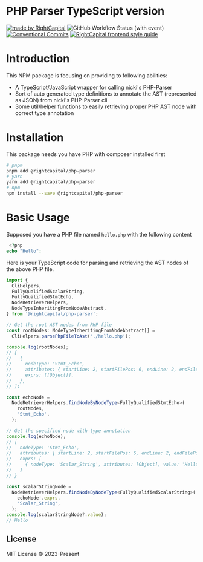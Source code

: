 # PHP Parser TypeScript version

<!-- Badges area start -->

[![made by RightCapital](https://img.shields.io/badge/made_by-RightCapital-5070e6)](https://rightcapital.com)
![GitHub Workflow Status (with event)](https://img.shields.io/github/actions/workflow/status/RightCapitalHQ/php-parser/ci.yml)
[![Conventional Commits](https://img.shields.io/badge/Conventional%20Commits-1.0.0-%23FE5196?logo=conventionalcommits&logoColor=white)](https://conventionalcommits.org)
[![RightCapital frontend style guide](https://img.shields.io/badge/code_style-RightCapital-5c4c64?labelColor=f0ede8)](https://github.com/RightCapitalHQ/frontend-style-guide)

<!-- Badges area end -->

# Introduction

This NPM package is focusing on providing to following abilities:

- A TypeScript/JavaScript wrapper for calling nicki's PHP-Parser
- Sort of auto generated type definitions to annotate the AST (represented as JSON) from nicki's PHP-Parser cli
- Some util/helper functions to easily retrieving proper PHP AST node with correct type annotation

# Installation

This package needs you have PHP with composer installed first

```bash
# pnpm
pnpm add @rightcapital/php-parser
# yarn
yarn add @rightcapital/php-parser
# npm
npm install --save @rightcapital/php-parser
```

# Basic Usage

Supposed you have a PHP file named `hello.php` with the following content

```php
 <?php
echo "Hello";
```

Here is your TypeScript code for parsing and retrieving the AST nodes of the above PHP file.

```typescript
import {
  CliHelpers,
  FullyQualifiedScalarString,
  FullyQualifiedStmtEcho,
  NodeRetrieverHelpers,
  NodeTypeInheritingFromNodeAbstract,
} from '@rightcapital/php-parser';

// Get the root AST nodes from PHP file
const rootNodes: NodeTypeInheritingFromNodeAbstract[] =
  CliHelpers.parsePhpFileToAst('./hello.php');

console.log(rootNodes);
// [
//   {
//     nodeType: "Stmt_Echo",
//     attributes: { startLine: 2, startFilePos: 6, endLine: 2, endFilePos: 18 },
//     exprs: [[Object]],
//   },
// ];

const echoNode =
  NodeRetrieverHelpers.findNodeByNodeType<FullyQualifiedStmtEcho>(
    rootNodes,
    'Stmt_Echo',
  );

// Get the specified node with type annotation
console.log(echoNode);
// {
//   nodeType: 'Stmt_Echo',
//   attributes: { startLine: 2, startFilePos: 6, endLine: 2, endFilePos: 18 },
//   exprs: [
//     { nodeType: 'Scalar_String', attributes: [Object], value: 'Hello' }
//   ]
// }

const scalarStringNode =
  NodeRetrieverHelpers.findNodeByNodeType<FullyQualifiedScalarString>(
    echoNode!.exprs,
    'Scalar_String',
  );
console.log(scalarStringNode?.value);
// Hello
```

## License

MIT License © 2023-Present
